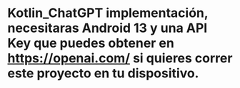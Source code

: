 # Kotlin_ChatGPT implementación, necesitaras Android 13 y una API Key que puedes obtener en https://openai.com/ si quieres correr este proyecto en tu dispositivo.
